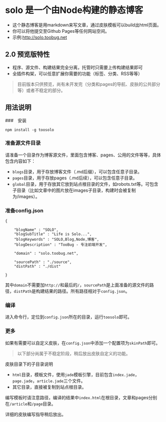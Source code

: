 # solo 是一个由Node构建的静态博客

- 这个静态博客是用markdown来写文章，通过皮肤模板可以build出html页面。
- 你可以将他提交至Github Pages等任何网站空间。
- 示例:<http://solo.toobug.net>

## 2.0 预览版特性

- 程序、源文件、构建结果完全分离，托管时只需要上传构建结果即可
- 全插件构架，可以任意扩展你需要的功能（标签、分类、RSS等等）

> 目前版本只供预览，尚有未开发完（分类和pages的导航、皮肤的公共部分等）或者不稳定的部分。

## 用法说明

###　安装

	npm install -g toosolo

### 准备源文件目录

请准备一个目录作为博客源文件，里面包含博客、pages、公用的文件等等，具体包含内容如下：

- `blogs`目录，用于存放博客文件（.md后缀），可以包含任意子目录。
- `pages`目录，用于存放pages（.md后续），可以包含任意子目录。
- `global`目录，用于存放其它放到站点根目录的文件，如robots.txt等。可包含子目录（比如文章中的图片放在images子目录，构建时会被复制为/images）。

### 准备config.json

	{

		"blogName" : "SOLO",
		"blogSubTitle" : "Life is Solo...",
		"blogKeywords" : "SOLO,Blog,Node,博客",
		"blogDescription" : "TooBug - 专注前端开发",

		"domain" : "solo.toobug.net",

		"sourcePath" : "./source",
		"distPath" : "./dist"

	}

其中`domain`不需要加`http://`和最后的`/`，`sourcePath`是上面准备的源文件的路径，`distPath`是构建结果的路径。所有路径相对于`config.json`。

### 编译

进入命令行，定位到`config.json`所在的目录，运行`toosolo`即可。

### 更多

如果有需要可以自定义皮肤，在`config.json`中添加一个配置项为`skinPath`即可。

> 以下部分尚属于不稳定阶段，稍后放出皮肤自定义的功能。

皮肤目录下的子目录说明

- `html`目录，模板文件，使用`jade`模板引擎，目前包含`index.jade`，`page.jade`，`article.jade`三个文件。
- 其它目录，直接被复制到站点根目录。

编写模板时请注意路径，编译的结果中`index.html`在根目录，文章和pages分别在`/article`和`/page`目录。

详细的皮肤编写指导稍后放出。

